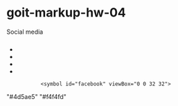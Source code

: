 # goit-markup-hw-04


<p class="icon-text">Social media</p>
          <ul class="bottom-icon-list">
            <li><a class="bottom-icon-link"><svg class="bottom-social" width="24" height="24"><use href="./images/icons.svg#icon-instagram"></use></svg></a></li>
            <li><a class="bottom-icon-link"></a></li>
            <li><a class="bottom-icon-link"></a></li>
            <li><a class="bottom-icon-link"></a></li>
          </ul>



               <symbol id="facebook" viewBox="0 0 32 32">
<path fill="#4d5ae5" style="fill: var(--color1, #4d5ae5)" d="M32 16c0 4.418-1.791 8.418-4.686 11.314s-6.895 4.686-11.314 4.686c-4.418 0-8.418-1.791-11.314-4.686s-4.686-6.895-4.686-11.314c0-4.418 1.791-8.418 4.686-11.314s6.895-4.686 11.314-4.686c4.418 0 8.418 1.791 11.314 4.686s4.686 6.895 4.686 11.314z"></path>
<path fill="#f4f4fd" style="fill: var(--color2, #f4f4fd)" d="M18.132 11.725h1.169v-2.035c-0.202-0.028-0.895-0.090-1.702-0.090-1.685 0-2.839 1.060-2.839 3.008v1.792h-1.859v2.275h1.859v5.725h2.279v-5.724h1.784l0.283-2.275h-2.068v-1.567c0-0.658 0.178-1.108 1.094-1.108z"></path>
</symbol>



"#4d5ae5"
"#f4f4fd"